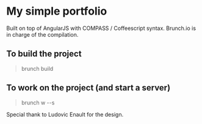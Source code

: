 # My simple portfolio

Built on top of AngularJS with COMPASS / Coffeescript syntax.
Brunch.io is in charge of the compilation.

## To build the project
> brunch build

## To work on the project (and start a server)
> brunch w --s

Special thank to Ludovic Enault for the design.